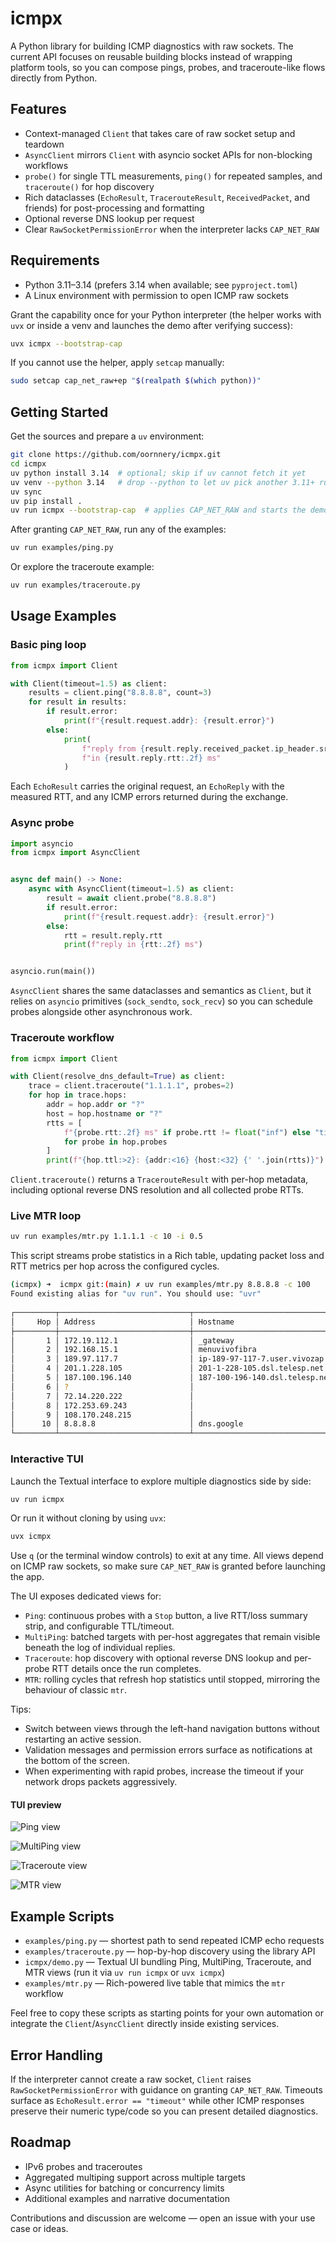 # icmpx

A Python library for building ICMP diagnostics with raw sockets. The current API focuses on reusable building blocks instead of wrapping platform tools, so you can compose pings, probes, and traceroute-like flows directly from Python.

## Features

- Context-managed `Client` that takes care of raw socket setup and teardown
- `AsyncClient` mirrors `Client` with asyncio socket APIs for non-blocking workflows
- `probe()` for single TTL measurements, `ping()` for repeated samples, and `traceroute()` for hop discovery
- Rich dataclasses (`EchoResult`, `TracerouteResult`, `ReceivedPacket`, and friends) for post-processing and formatting
- Optional reverse DNS lookup per request
- Clear `RawSocketPermissionError` when the interpreter lacks `CAP_NET_RAW`

## Requirements

- Python 3.11–3.14 (prefers 3.14 when available; see `pyproject.toml`)
- A Linux environment with permission to open ICMP raw sockets

Grant the capability once for your Python interpreter (the helper works with `uvx` or inside a venv and launches the demo after verifying success):

```bash
uvx icmpx --bootstrap-cap
```

If you cannot use the helper, apply `setcap` manually:

```bash
sudo setcap cap_net_raw+ep "$(realpath $(which python))"
```

## Getting Started

Get the sources and prepare a `uv` environment:

```bash
git clone https://github.com/oornnery/icmpx.git
cd icmpx
uv python install 3.14  # optional; skip if uv cannot fetch it yet
uv venv --python 3.14   # drop --python to let uv pick another 3.11+ runtime
uv sync
uv pip install .
uv run icmpx --bootstrap-cap  # applies CAP_NET_RAW and starts the demo once verified
```

After granting `CAP_NET_RAW`, run any of the examples:

```bash
uv run examples/ping.py
```

Or explore the traceroute example:

```bash
uv run examples/traceroute.py
```

## Usage Examples

### Basic ping loop

```python
from icmpx import Client

with Client(timeout=1.5) as client:
    results = client.ping("8.8.8.8", count=3)
    for result in results:
        if result.error:
            print(f"{result.request.addr}: {result.error}")
        else:
            print(
                f"reply from {result.reply.received_packet.ip_header.src_addr} "
                f"in {result.reply.rtt:.2f} ms"
            )
```

Each `EchoResult` carries the original request, an `EchoReply` with the measured RTT, and any ICMP errors returned during the exchange.

### Async probe

```python
import asyncio
from icmpx import AsyncClient


async def main() -> None:
    async with AsyncClient(timeout=1.5) as client:
        result = await client.probe("8.8.8.8")
        if result.error:
            print(f"{result.request.addr}: {result.error}")
        else:
            rtt = result.reply.rtt
            print(f"reply in {rtt:.2f} ms")


asyncio.run(main())
```

`AsyncClient` shares the same dataclasses and semantics as `Client`, but it relies on `asyncio` primitives (`sock_sendto`, `sock_recv`) so you can schedule probes alongside other asynchronous work.

### Traceroute workflow

```python
from icmpx import Client

with Client(resolve_dns_default=True) as client:
    trace = client.traceroute("1.1.1.1", probes=2)
    for hop in trace.hops:
        addr = hop.addr or "?"
        host = hop.hostname or "?"
        rtts = [
            f"{probe.rtt:.2f} ms" if probe.rtt != float("inf") else "timeout"
            for probe in hop.probes
        ]
        print(f"{hop.ttl:>2}: {addr:<16} {host:<32} {' '.join(rtts)}")
```

`Client.traceroute()` returns a `TracerouteResult` with per-hop metadata, including optional reverse DNS resolution and all collected probe RTTs.

### Live MTR loop

```bash
uv run examples/mtr.py 1.1.1.1 -c 10 -i 0.5
```

This script streams probe statistics in a Rich table, updating packet loss and RTT metrics per hop across the configured cycles.

```bash
(icmpx) ➜  icmpx git:(main) ✗ uv run examples/mtr.py 8.8.8.8 -c 100
Found existing alias for "uv run". You should use: "uvr"
                                                                                       MTR to 8.8.8.8
┌─────────┬─────────────────────────────┬──────────────────────────────────────────────────────────────┬──────────┬──────────┬──────────────┬────────────┬───────────┬──────────┬──────────┐
│     Hop │ Address                     │ Hostname                                                     │     Sent │     Recv │       Loss % │       Last │       Avg │     Best │    Worst │
├─────────┼─────────────────────────────┼──────────────────────────────────────────────────────────────┼──────────┼──────────┼──────────────┼────────────┼───────────┼──────────┼──────────┤
│       1 │ 172.19.112.1                │ _gateway                                                     │      100 │      100 │          0.0 │       0.69 │      0.53 │     0.30 │     5.53 │
│       2 │ 192.168.15.1                │ menuvivofibra                                                │      100 │      100 │          0.0 │       3.52 │      5.46 │     3.07 │    37.70 │
│       3 │ 189.97.117.7                │ ip-189-97-117-7.user.vivozap.com.br                          │      100 │      100 │          0.0 │       7.77 │      9.46 │     5.46 │    30.08 │
│       4 │ 201.1.228.105               │ 201-1-228-105.dsl.telesp.net.br                              │      100 │      100 │          0.0 │       9.13 │      9.58 │     4.53 │    28.16 │
│       5 │ 187.100.196.140             │ 187-100-196-140.dsl.telesp.net.br                            │      100 │       72 │         28.0 │      13.78 │     11.10 │     4.97 │    41.67 │
│       6 │ ?                           │                                                              │      100 │        0 │        100.0 │          - │         - │        - │        - │
│       7 │ 72.14.220.222               │                                                              │      100 │      100 │          0.0 │       7.78 │     11.94 │     5.76 │    46.18 │
│       8 │ 172.253.69.243              │                                                              │      100 │      100 │          0.0 │      10.51 │     11.85 │     7.07 │    29.55 │
│       9 │ 108.170.248.215             │                                                              │      100 │      100 │          0.0 │      12.49 │     10.69 │     5.80 │    30.14 │
│      10 │ 8.8.8.8                     │ dns.google                                                   │      100 │      100 │          0.0 │       9.79 │     10.79 │     5.82 │    42.93 │
└─────────┴─────────────────────────────┴──────────────────────────────────────────────────────────────┴──────────┴──────────┴──────────────┴────────────┴───────────┴──────────┴──────────┘
```

### Interactive TUI

Launch the Textual interface to explore multiple diagnostics side by side:

```bash
uv run icmpx
```

Or run it without cloning by using `uvx`:

```bash
uvx icmpx
```

Use `q` (or the terminal window controls) to exit at any time. All views depend on ICMP raw sockets, so make sure `CAP_NET_RAW` is granted before launching the app.

The UI exposes dedicated views for:

- `Ping`: continuous probes with a `Stop` button, a live RTT/loss summary strip, and configurable TTL/timeout.
- `MultiPing`: batched targets with per-host aggregates that remain visible beneath the log of individual replies.
- `Traceroute`: hop discovery with optional reverse DNS lookup and per-probe RTT details once the run completes.
- `MTR`: rolling cycles that refresh hop statistics until stopped, mirroring the behaviour of classic `mtr`.

Tips:

- Switch between views through the left-hand navigation buttons without restarting an active session.
- Validation messages and permission errors surface as notifications at the bottom of the screen.
- When experimenting with rapid probes, increase the timeout if your network drops packets aggressively.

#### TUI preview

![Ping view](docs/ping_tui.png)

![MultiPing view](docs/multiping_tui.png)

![Traceroute view](docs/traceroute_tui.png)

![MTR view](docs/mtr_tui.png)

## Example Scripts

- `examples/ping.py` — shortest path to send repeated ICMP echo requests
- `examples/traceroute.py` — hop-by-hop discovery using the library API
- `icmpx/demo.py` — Textual UI bundling Ping, MultiPing, Traceroute, and MTR views (run it via `uv run icmpx` or `uvx icmpx`)
- `examples/mtr.py` — Rich-powered live table that mimics the `mtr` workflow

Feel free to copy these scripts as starting points for your own automation or integrate the `Client`/`AsyncClient` directly inside existing services.

## Error Handling

If the interpreter cannot create a raw socket, `Client` raises `RawSocketPermissionError` with guidance on granting `CAP_NET_RAW`. Timeouts surface as `EchoResult.error == "timeout"` while other ICMP responses preserve their numeric type/code so you can present detailed diagnostics.

## Roadmap

- IPv6 probes and traceroutes
- Aggregated multiping support across multiple targets
- Async utilities for batching or concurrency limits
- Additional examples and narrative documentation

Contributions and discussion are welcome — open an issue with your use case or ideas.
